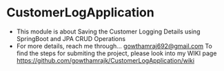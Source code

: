 # CustomerLogApplication
- This module is about Saving the Customer Logging Details using SpringBoot and JPA CRUD Operations
- For more details, reach me through... gowthamraj692@gmail.com
To find the steps for submiting the project, please look into my WIKI page https://github.com/gowthamrajk/CustomerLogApplication/wiki
